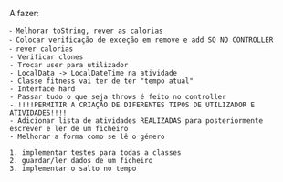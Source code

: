 A fazer: 
```
⁃ Melhorar toString, rever as calorias
⁃ Colocar verificação de exceção em remove e add SO NO CONTROLLER
⁃ rever calorias
- Verificar clones
- Trocar user para utilizador
- LocalData -> LocalDateTime na atividade
- Classe fitness vai ter de ter "tempo atual"
- Interface hard
- Passar tudo o que seja throws é feito no controller
- !!!!PERMITIR A CRIAÇÃO DE DIFERENTES TIPOS DE UTILIZADOR E ATIVIDADES!!!!
- Adicionar lista de atividades REALIZADAS para posteriormente escrever e ler de um ficheiro
- Melhorar a forma como se lê o género
```

    1. implementar testes para todas a classes
    2. guardar/ler dados de um ficheiro
    3. implementar o salto no tempo
